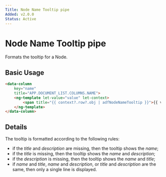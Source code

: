 ```yaml
---
Title: Node Name Tooltip pipe
Added: v2.0.0
Status: Active
---
```


# Node Name Tooltip pipe

Formats the tooltip for a Node.

## Basic Usage

<!-- {% raw %} -->

```html
<data-column
    key="name"
    title="APP.DOCUMENT_LIST.COLUMNS.NAME">
    <ng-template let-value="value" let-context>
        <span title="{{ context?.row?.obj | adfNodeNameTooltip }}">{{ value }}</span>
    </ng-template>
</data-column>
```

<!-- {% endraw %} -->

## Details

The tooltip is formatted according to the following rules:

-   if the _title_ and _description_ are missing, then the tooltip shows the _name_;
-   if the _title_ is missing, then the tooltip shows the _name_ and _description_;
-   if the _description_ is missing, then the tooltip shows the _name_ and _title_;
-   if _name_ and _title_, _name_ and _description_, or _title_ and _description_ are the same, then only a single line is displayed.
